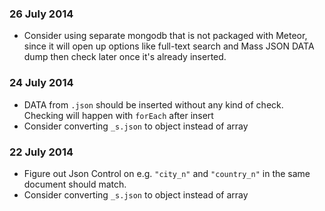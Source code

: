### 26 July 2014
- Consider using separate mongodb that is not packaged with Meteor,
  since it will open up options like full-text search and Mass JSON DATA dump then check later once it's already inserted.

### 24 July 2014

- DATA from `.json` should be inserted without any kind of check. Checking will happen with `forEach` after insert
- Consider converting `_s.json` to object instead of array

### 22 July 2014

- Figure out Json Control on e.g. `"city_n"` and `"country_n"` in the same document should match.
- Consider converting `_s.json` to object instead of array
